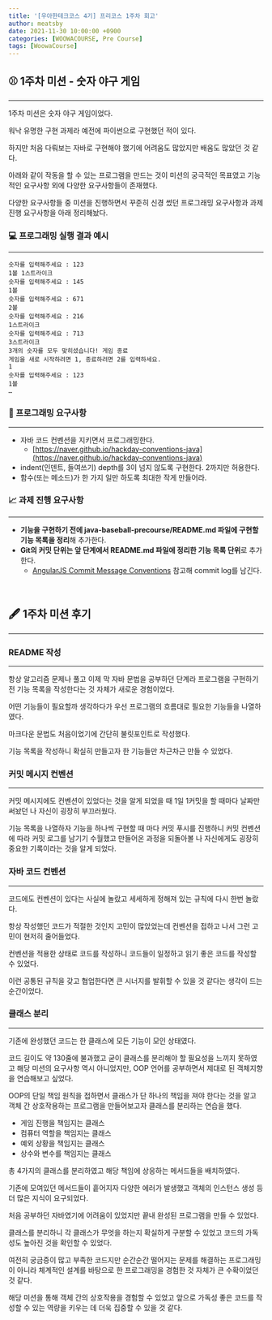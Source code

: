 ```yaml
---
title: '[우아한테크코스 4기] 프리코스 1주차 회고'
author: meatsby
date: 2021-11-30 10:00:00 +0900
categories: [WOOWACOURSE, Pre Course]
tags: [WoowaCourse]
---
```


## **⚾ 1주차 미션 - 숫자 야구 게임**

---

1주차 미션은 숫자 야구 게임이었다.

워낙 유명한 구현 과제라 예전에 파이썬으로 구현했던 적이 있다.

하지만 처음 다뤄보는 자바로 구현해야 했기에 어려움도 많았지만 배움도 많았던 것 같다.

아래와 같이 작동을 할 수 있는 프로그램을 만드는 것이 미션의 궁극적인 목표였고 기능적인 요구사항 외에 다양한 요구사항들이 존재했다.

다양한 요구사항들 중 미션을 진행하면서 꾸준히 신경 썼던 프로그래밍 요구사항과 과제 진행 요구사항을 아래 정리해놨다.

### **💻 프로그래밍 실행 결과 예시**

---

```
숫자를 입력해주세요 : 123
1볼 1스트라이크
숫자를 입력해주세요 : 145
1볼 
숫자를 입력해주세요 : 671
2볼 
숫자를 입력해주세요 : 216
1스트라이크 
숫자를 입력해주세요 : 713
3스트라이크 
3개의 숫자를 모두 맞히셨습니다! 게임 종료
게임을 새로 시작하려면 1, 종료하려면 2를 입력하세요.
1
숫자를 입력해주세요 : 123
1볼
…
```

### **🎱 프로그래밍 요구사항**

---

- 자바 코드 컨벤션을 지키면서 프로그래밍한다.
    - [https://naver.github.io/hackday-conventions-java](https://naver.github.io/hackday-conventions-java)
- indent(인덴트, 들여쓰기) depth를 3이 넘지 않도록 구현한다. 2까지만 허용한다.
- 함수(또는 메소드)가 한 가지 일만 하도록 최대한 작게 만들어라.

### **📈 과제 진행 요구사항**

---

- **기능을 구현하기 전에 java-baseball-precourse/README.md 파일에 구현할 기능 목록을 정리**해 추가한다.
- **Git의 커밋 단위는 앞 단계에서 README.md 파일에 정리한 기능 목록 단위**로 추가한다.
    - [AngularJS Commit Message Conventions](https://gist.github.com/stephenparish/9941e89d80e2bc58a153) 참고해 commit log를 남긴다.

<br>

## **🖋 1주차 미션 후기**

---

### **README 작성**

---

항상 알고리즘 문제나 풀고 이제 막 자바 문법을 공부하던 단계라 프로그램을 구현하기 전 기능 목록을 작성한다는 것 자체가 새로운 경험이었다.

어떤 기능들이 필요할까 생각하다가 우선 프로그램의 흐름대로 필요한 기능들을 나열하였다.

마크다운 문법도 처음이었기에 간단히 불릿포인트로 작성했다.

기능 목록을 작성하니 확실히 만들고자 한 기능들만 차근차근 만들 수 있었다.

### **커밋 메시지 컨벤션**

---

커밋 메시지에도 컨벤션이 있었다는 것을 알게 되었을 때 1일 1커밋을 할 때마다 날짜만 써놨던 나 자신이 굉장히 부끄러웠다.

기능 목록을 나열하자 기능을 하나씩 구현할 때 마다 커밋 푸시를 진행하니 커밋 컨벤션에 따라 커밋 로그를 남기기 수월했고 만들어온 과정을 되돌아볼 나 자신에게도 굉장히 중요한 기록이라는 것을 알게 되었다.

### **자바 코드 컨벤션**

---

코드에도 컨벤션이 있다는 사실에 놀랐고 세세하게 정해져 있는 규칙에 다시 한번 놀랐다.

항상 작성했던 코드가 적절한 것인지 고민이 많았었는데 컨벤션을 접하고 나서 그런 고민이 현저히 줄어들었다.

컨벤션을 적용한 상태로 코드를 작성하니 코드들이 일정하고 읽기 좋은 코드를 작성할 수 있었다.

이런 공통된 규칙을 갖고 협업한다면 큰 시너지를 발휘할 수 있을 것 같다는 생각이 드는 순간이었다.

### **클래스 분리**

---

기존에 완성했던 코드는 한 클래스에 모든 기능이 모인 상태였다.

코드 길이도 약 130줄에 불과했고 굳이 클래스를 분리해야 할 필요성을 느끼지 못하였고 해당 미션의 요구사항 역시 아니었지만, OOP 언어를 공부하면서 제대로 된 객체지향을 연습해보고 싶었다.

OOP의 단일 책임 원칙을 접하면서 클래스가 단 하나의 책임을 져야 한다는 것을 알고 객체 간 상호작용하는 프로그램을 만들어보고자 클래스를 분리하는 연습을 했다.

- 게임 진행을 책임지는 클래스
- 컴퓨터 역할을 책임지는 클래스
- 예외 상황을 책임지는 클래스
- 상수와 변수를 책임지는 클래스

총 4가지의 클래스를 분리하였고 해당 책임에 상응하는 메서드들을 배치하였다.

기존에 모여있던 메서드들이 흩어지자 다양한 에러가 발생했고 객체의 인스턴스 생성 등 더 많은 지식이 요구되었다.

처음 공부하던 자바였기에 어려움이 있었지만 끝내 완성된 프로그램을 만들 수 있었다.

클래스를 분리하니 각 클래스가 무엇을 하는지 확실하게 구분할 수 있었고 코드의 가독성도 높아진 것을 확인할 수 있었다.

여전히 궁금증이 많고 부족한 코드지만 순간순간 떨어지는 문제를 해결하는 프로그래밍이 아니라 체계적인 설계를 바탕으로 한 프로그래밍을 경험한 것 자체가 큰 수확이었던 것 같다.

해당 미션을 통해 객체 간의 상호작용을 경험할 수 있었고 앞으로 가독성 좋은 코드를 작성할 수 있는 역량을 키우는 데 더욱 집중할 수 있을 것 같다.